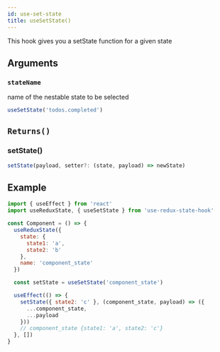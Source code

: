 ```yaml
---
id: use-set-state
title: useSetState()
---
```


This hook gives you a setState function for a given state

## Arguments

### `stateName`

name of the nestable state to be selected

```js
useSetState('todos.completed')
```

## `Returns()`

### **setState()**

```ts
setState(payload, setter?: (state, payload) => newState)
```

## Example

```jsx
import { useEffect } from 'react'
import useReduxState, { useSetState } from 'use-redux-state-hook'

const Component = () => {
  useReduxState({
    state: {
      state1: 'a',
      state2: 'b'
    },
    name: 'component_state'
  })

  const setState = useSetState('component_state')

  useEffect(() => {
    setState({ state2: 'c' }, (component_state, payload) => ({
      ...component_state,
      ...payload
    }))
    // component_state {state1: 'a', state2: 'c'}
  }, [])
}
```
